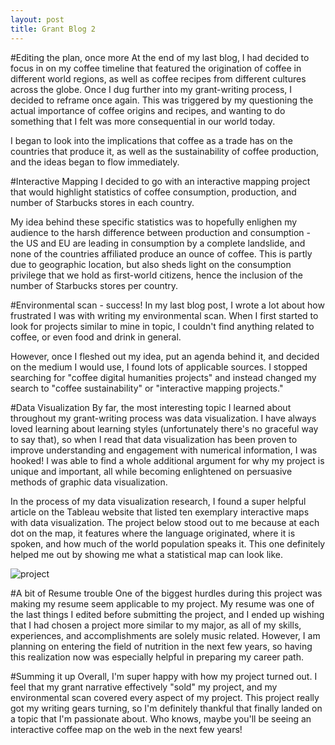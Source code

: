 ```yaml
---
layout: post
title: Grant Blog 2
---
```


#Editing the plan, once more
At the end of my last blog, I had decided to focus in on my coffee timeline that featured the origination of coffee in different world regions, as well as coffee recipes from different cultures across the globe.  Once I dug further into my grant-writing process, I decided to reframe once again.  This was triggered by my questioning the actual importance of coffee origins and recipes, and wanting to do something that I felt was more consequential in our world today.

I began to look into the implications that coffee as a trade has on the countries that produce it, as well as the sustainability of coffee production, and the ideas began to flow immediately.

#Interactive Mapping
I decided to go with an interactive mapping project that would highlight statistics of coffee consumption, production, and number of Starbucks stores in each country.

My idea behind these specific statistics was to hopefully enlighen my audience to the harsh difference between production and consumption - the US and EU are leading in consumption by a complete landslide, and none of the countries affiliated produce an ounce of coffee.  This is partly due to geographic location, but also sheds light on the consumption privilege that we hold as first-world citizens, hence the inclusion of the number of Starbucks stores per country.

#Environmental scan - success!
In my last blog post, I wrote a lot about how frustrated I was with writing my environmental scan.  When I first started to look for projects similar to mine in topic, I couldn't find anything related to coffee, or even food and drink in general.

However, once I fleshed out my idea, put an agenda behind it, and decided on the medium I would use, I found lots of applicable sources.  I stopped searching for "coffee digital humanities projects" and instead changed my search to "coffee sustainability" or "interactive mapping projects."

#Data Visualization
By far, the most interesting topic I learned about throughout my grant-writing process was data visualization.  I have always loved learning about learning styles (unfortunately there's no graceful way to say that), so when I read that data visualization has been proven to improve understanding and engagement with numerical information, I was hooked!  I was able to find a whole additional argument for why my project is unique and important, all while becoming enlightened on persuasive methods of graphic data visualization.

In the process of my data visualization research, I found a super helpful article on the Tableau website that listed ten exemplary interactive maps with data visualization.  The project below stood out to me because at each dot on the map, it features where the language originated, where it is spoken, and how much of the world population speaks it.  This one definitely helped me out by showing me what a statistical map can look like.

![project](https://skbiser23.github.io/skbiser23/images/project.jpg)

#A bit of Resume trouble
One of the biggest hurdles during this project was making my resume seem applicable to my project.  My resume was one of the last things I edited before submitting the project, and I ended up wishing that I had chosen a project more similar to my major, as all of my skills, experiences, and accomplishments are solely music related.  However, I am planning on entering the field of nutrition in the next few years, so having this realization now was especially helpful in preparing my career path.

#Summing it up
Overall, I'm super happy with how my project turned out.  I feel that my grant narrative effectively "sold" my project, and my environmental scan covered every aspect of my project.  This project really got my writing gears turning, so I'm definitely thankful that finally landed on a topic that I'm passionate about.  Who knows, maybe you'll be seeing an interactive coffee map on the web in the next few years!
